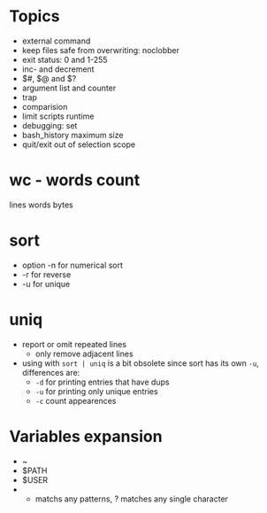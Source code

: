 # Topics
- external command
- keep files safe from overwriting: noclobber
- exit status: 0 and 1-255
- inc- and decrement
- $#, $@ and $?
- argument list and counter
- trap
- comparision
- limit scripts runtime
- debugging: set
- bash_history maximum size
- quit/exit out of selection scope

# wc - words count
lines	words	bytes

# sort
- option -n for numerical sort
- -r for reverse
- -u for unique

# uniq
- report or omit repeated lines
	- only remove adjacent lines
- using with `sort | uniq` is a bit obsolete since sort has its own `-u`, differences are:
	- `-d` for printing entries that have dups
	- `-u` for printing only unique entries
	- `-c` count appearences

# Variables expansion
- ~
- $PATH
- $USER
- * matchs any patterns, ? matches any single character
